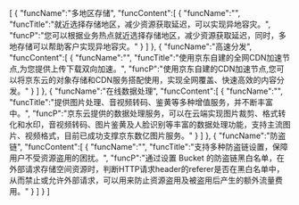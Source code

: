 [
	{
		"funcName":"多地区存储",
		"funcContent":[
			{
				"funcName":"",
				"funcTitle":"就近选择存储地区，减少资源获取延迟，可以实现异地容灾。",
				"funcP":"您可以根据业务热点就近选择存储地区，减少资源获取延迟，同时，多地存储可以帮助客户实现异地容灾。"
			}
		]
	},
	{
		"funcName":"高速分发",
		"funcContent":[
			{
				"funcName":"",
				"funcTitle":"使用京东自建的全网CDN加速节点,为您提供上传下载双向加速。",
				"funcP":"使用京东自建的CDN加速节点,您可以将京东云的对象存储和CDN服务搭配使用，实现全网覆盖、快速高效的内容分发。"
			}
		]
	},
	{
		"funcName":"在线数据处理",
		"funcContent":[
			{
				"funcName":"",
				"funcTitle":"提供图片处理、音视频转码、鉴黄等多种增值服务，并不断丰富中。",
				"funcP":"京东云提供的数据处理服务，可以在云端实现图片裁剪、格式转化和水印，音视频转码、图片鉴黄及人脸识别等丰富的数据处理功能，支持主流图片、视频格式，目前已成功支撑京东数亿图片服务。"
			}
		]
	},
	{
		"funcName":"防盗链",
		"funcContent":[
			{
				"funcName":"",
				"funcTitle":"支持多种防盗链设置，保障用户不受资源盗用的困扰。",
				"funcP":"通过设置 Bucket 的防盗链黑白名单，在外部请求存储空间资源时，判断HTTP请求header的referer是否在黑白名单中，从而禁止或允许外部请求，可以用来防止资源盗用及被盗用后产生的额外流量费用。"
			}
		]
	}
]